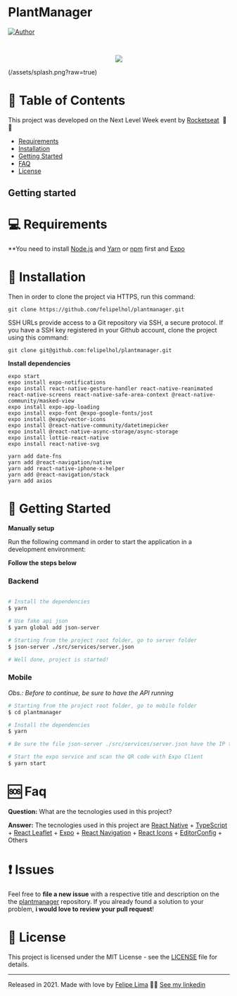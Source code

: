 #  PlantManager

[![Author](https://img.shields.io/badge/author-Felipe%20Lima-red)](https://github.com/felipelhol)

<br />

<p align="center">
<img src="/src/assets/plantmanager-preview.png" />

</p>
(/assets/splash.png?raw=true)

# :pushpin: Table of Contents

This project was developed on the Next Level Week event by [Rocketseat](https://rocketseat.com.br/) &nbsp;🚀💜

- [Requirements](#computer-requirements)
- [Installation](#round_pushpin-installation)
- [Getting Started](#runner-getting-started)
- [FAQ](#sos-faq)
- [License](#closed_book-license)

## Getting started

# :computer: Requirements

\*\*You need to install [Node.js](https://nodejs.org/en/download/) and [Yarn](https://yarnpkg.com/) or [npm](https://www.npmjs.com/) first and [Expo](https://expo.io/)

# :round_pushpin: Installation

Then in order to clone the project via HTTPS, run this command:

```
git clone https://github.com/felipelhol/plantmanager.git
```

SSH URLs provide access to a Git repository via SSH, a secure protocol. If you have a SSH key registered in your Github account, clone the project using this command:

```
git clone git@github.com:felipelhol/plantmanager.git
```

**Install dependencies**

```
expo start
expo install expo-notifications
expo install react-native-gesture-handler react-native-reanimated react-native-screens react-native-safe-area-context @react-native-community/masked-view
expo install expo-app-loading
expo install expo-font @expo-google-fonts/jost
expo install @expo/vector-icons
expo install @react-native-community/datetimepicker
expo install @react-native-async-storage/async-storage
expo install lottie-react-native
expo install react-native-svg

yarn add date-fns
yarn add @react-navigation/native
yarn add react-native-iphone-x-helper
yarn add @react-navigation/stack
yarn add axios
```

# :runner: Getting Started

**Manually setup**

Run the following command in order to start the application in a development environment:

**Follow the steps below**

### Backend

```bash

# Install the dependencies
$ yarn

# Use fake api json
$ yarn global add json-server

# Starting from the project root folder, go to server folder
$ json-server ./src/services/server.json

# Well done, project is started!
```

### Mobile

_Obs.: Before to continue, be sure to have the API running_

```bash
# Starting from the project root folder, go to mobile folder
$ cd plantmanager

# Install the dependencies
$ yarn

# Be sure the file json-server ./src/services/server.json have the IP to your fake API

# Start the expo service and scan the QR code with Expo Client
$ yarn start
```

# :sos: Faq

**Question:** What are the tecnologies used in this project?

**Answer:** The tecnologies used in this project are [React Native](https://reactnative.dev/) + [TypeScript](https://www.typescriptlang.org/) + [React Leaflet](https://react-leaflet.js.org/) + [Expo](https://expo.io/) + [React Navigation](https://reactnavigation.org/) + [React Icons](https://react-icons.netlify.com/#/) + [EditorConfig](https://editorconfig.org/) + Others

##

# :exclamation: Issues

Feel free to **file a new issue** with a respective title and description on the the [plantmanager](https://github.com/felipelhol/.../issues) repository. If you already found a solution to your problem, **i would love to review your pull request**!

# :closed_book: License

This project is licensed under the MIT License - see the [LICENSE](LICENSE) file for details.

---

Released in 2021.
Made with love by [Felipe Lima](https://github.com/felipelhol) 👏🚀
[See my linkedin](https://www.linkedin.com/in/felipe-holanda-198224128/)
